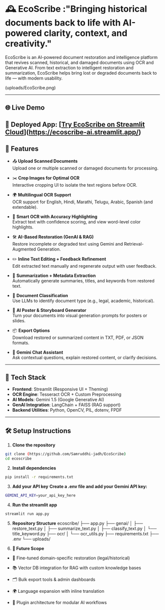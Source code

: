 # 🕰️ EcoScribe :"Bringing historical documents back to life with AI-powered clarity, context, and creativity."
EcoScribe is an AI-powered document restoration and intelligence platform that revives scanned, historical, and damaged documents using OCR and Generative AI. From text extraction to intelligent restoration and summarization, EcoScribe helps bring lost or degraded documents back to life — with modern usability.

(uploads/EcoScribe.png)

---
## 🌐 Live Demo

🔗 **Deployed App**: [[Try EcoScribe on Streamlit Cloud](https://ecoscribe-ai.streamlit.app/)](https://ecoscribe-ai.streamlit.app/)  
---

## 🚀 Features

- 📤 **Upload Scanned Documents**  
  Upload one or multiple scanned or damaged documents for processing.

- ✂️ **Crop Images for Optimal OCR**  
  Interactive cropping UI to isolate the text regions before OCR.

- 🌍 **Multilingual OCR Support**  
  OCR support for English, Hindi, Marathi, Telugu, Arabic, Spanish (and extendable).

- 🧠 **Smart OCR with Accuracy Highlighting**  
  Extract text with confidence scoring, and view word-level color highlights.

- 🛠️ **AI-Based Restoration (GenAI & RAG)**  
  Restore incomplete or degraded text using Gemini and Retrieval-Augmented Generation.

- ✏️ **Inline Text Editing + Feedback Refinement**  
  Edit extracted text manually and regenerate output with user feedback.

- 📌 **Summarization + Metadata Extraction**  
  Automatically generate summaries, titles, and keywords from restored text.

- 📑 **Document Classification**  
  Use LLMs to identify document type (e.g., legal, academic, historical).

- 🎨 **AI Poster & Storyboard Generator**  
  Turn your documents into visual generation prompts for posters or slides.

- 📦 **Export Options**  
  Download restored or summarized content in TXT, PDF, or JSON formats.

- 💬 **Gemini Chat Assistant**  
  Ask contextual questions, explain restored content, or clarify decisions.

---

## 🧠 Tech Stack

- **Frontend**: Streamlit (Responsive UI + Theming)
- **OCR Engine**: Tesseract OCR + Custom Preprocessing
- **AI Models**: Gemini 1.5 (Google Generative AI)
- **GenAI Integration**: LangChain + FAISS (RAG support)
- **Backend Utilities**: Python, OpenCV, PIL, dotenv, FPDF

---

## 🛠️ Setup Instructions

1. **Clone the repository**
```bash
git clone (https://github.com/Samruddhi-jadh/EcoScribe)
cd ecoscribe
```

2. **Install dependencies**
```bash
pip install -r requirements.txt
```

3. **Add your API key**
**Create a .env file and add your Gemini API key:**
```bash
GEMINI_API_KEY=your_api_key_here
```

4. **Run the streamlit app**
```bash
streamlit run app.py
```
5. **Repository Structure**
ecoscribe/
├── app.py
├── genai/
│   ├── restore_text.py
│   ├── summarize_text.py
│   ├── classify_text.py
│   └── title_keyword.py
├── ocr/
│   └── ocr_utils.py
├── requirements.txt
├── .env
└── uploads/

6. **🔮 Future Scope**
- 🧠 Fine-tuned domain-specific restoration (legal/historical)

- 📚 Vector DB integration for RAG with custom knowledge bases

- 🗂 Bulk export tools & admin dashboards

- 🌍 Language expansion with inline translation

- 🧩 Plugin architecture for modular AI workflows
